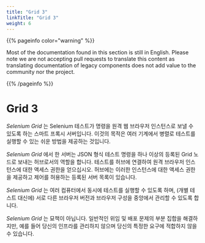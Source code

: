 ```yaml
---
title: "Grid 3"
linkTitle: "Grid 3"
weight: 6
---
```


{{% pageinfo color="warning" %}}
<p class="lead">
   <i class="fas fa-language display-4"></i> 
   Most of the documentation found in this section is still in English.
   Please note we are not accepting pull requests to translate this content
   as translating documentation of legacy components does not add value to
   the community nor the project.
</p>
{{% /pageinfo %}}

# Grid 3

_Selenium Grid_ 는 Selenium 테스트가 명령을 원격 웹 브라우저 인스턴스로 보낼 수 있도록 하는 스마트 프록시 서버입니다.
이것의 목적은 여러 기계에서 병렬로 테스트를 실행할 수 있는 쉬운 방법을 제공하는 것입니다.

_Selenium Grid_ 에서 한 서버는 JSON 형식 테스트 명령을 하나 이상의 등록된 Grid 노드로 보내는 허브로서의 역할을 합니다.
테스트를 허브에 연결하여 원격 브라우저 인스턴스에 대한 액세스 권한을 얻으십시오.
허브에는 이러한 인스턴스에 대한 액세스 권한을 제공하고 제어를 허용하는 등록된 서버 목록이 있습니다.

_Selenium Grid_ 는 여러 컴퓨터에서 동시에 테스트를 실행할 수 있도록 하며,
(개별 테스트 대신에) 서로 다른 브라우저 버전과 브라우저 구성을 중앙에서 관리할 수 있도록 합니다.

_Selenium Grid_ 는 묘책이 아닙니다. 일반적인 위임 및 배포 문제의 부분 집합을 해결하지만,
예를 들어 당신의 인프라를 관리하지 않으며 당신의 특정한 요구에 적합하지 않을 수 있습니다.
